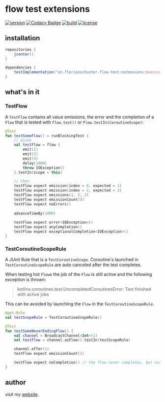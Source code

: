 # flow test extensions

[![version](https://img.shields.io/github/v/tag/floschu/flow-test-extensions?color=f88909&label=version)](https://bintray.com/flosch/flow-test-extensions) [![Codacy Badge](https://api.codacy.com/project/badge/Grade/39072347acb94bf79651d7f16bfa63ca)](https://www.codacy.com/manual/floschu/flow-test-extensions?utm_source=github.com&amp;utm_medium=referral&amp;utm_content=floschu/flow-test-extensions&amp;utm_campaign=Badge_Grade) [![build](https://github.com/floschu/flow-test-extensions/workflows/build/badge.svg)](https://github.com/floschu/flow-test-extensions/actions) [![license](https://img.shields.io/badge/license-Apache%202.0-blue.svg?color=7b6fe2)](LICENSE)

## installation

``` groovy
repositories {
    jcenter()
}

dependencies {
    testImplementation("at.florianschuster.flow-test:extensions:$version")
}
```

## what's in it

### TestFlow

A `TestFlow` contains all value emissions, the error and the completion of a `Flow` that is tested with `Flow.test()` or `Flow.testIn(CoroutineScope)`:

``` kotlin
@Test
fun testSomeFlow() = runBlockingTest {
    // given
    val testFlow = flow {
        emit(1)
        emit(2)
        emit(3)
        delay(1000)
        throw IOException()
    }.testIn(scope = this)

    // then
    testFlow expect emission(index = 0, expected = 1)
    testFlow expect emission(index = 2, expected = 3)
    testFlow expect emissions(1, 2, 3)
    testFlow expect emissionCount(3)
    testFlow expect noErrors()
    
    advanceTimeBy(1000)
    
    testFlow expect error<IOException>()
    testFlow expect anyCompletion()
    testFlow expect exceptionalCompletion<IOException>()
}
```

### TestCoroutineScopeRule

A JUnit Rule that is a `TestCoroutineScope`.  Coroutine's launched in `TestCoroutineScopeRule` are auto canceled after the test completes.

When testing hot `Flow`s the job of the `Flow` is still active and the following exception is thrown:

> kotlinx.coroutines.test.UncompletedCoroutinesError: Test finished with active jobs

This can be avoided by launching the `Flow` in the `TestCoroutineScopeRule`.

``` kotlin
@get:Rule
val testScopeRule = TestCoroutineScopeRule()

@Test
fun testSomeNeverEndingFlow() {
    val channel = BroadcastChannel<Int>(1)
    val testFlow = channel.asFlow().testIn(testScopeRule)

    channel.offer(1)
    testFlow expect emissionCount(1)

    testFlow expect noCompletion() // the flow never completes, but our testScopeRule will clean this test up after its done
}
```

## author

visit my [website](https://florianschuster.at/).